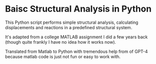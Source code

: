 # Baisc Structural Analysis in Python

This Python script performs simple structural analysis, calculating displacements and reactions in a predefined structural system.

It's adapted from a college MATLAB assignment I did a few years back (though quite frankly I have no idea how it works now).

Translated from Matlab to Python with tremendous help from of GPT-4 because matlab code is just not fun or easy to work with.
